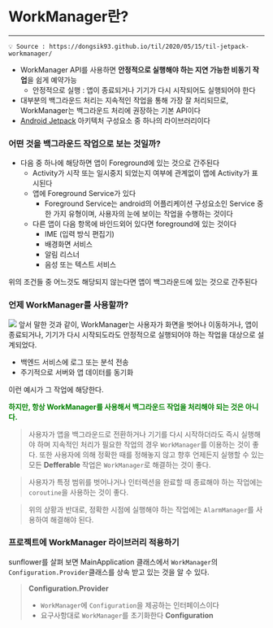 <!-- [Android] MainApplication에 dagger, WorkManager 적용하기 -->
<!-- Android dagger Hilt WorkManager androidx Configuration-->

# WorkManager란?
---
`💡 Source : https://dongsik93.github.io/til/2020/05/15/til-jetpack-workmanager/`
- WorkManager API를 사용하면 **안정적으로 실행해야 하는 지연 가능한 비동기 작업**을 쉽게 예약가능
  - 안정적으로 실행 : 앱이 종료되거나 기기가 다시 시작되어도 실행되어야 한다
- 대부분의 백그라운드 처리는 지속적인 작업을 통해 가장 잘 처리되므로, WorkManager는 백그라운드 처리에 권장하는 기본 API이다
- [Android Jetpack](https://developer.android.com/jetpack?hl=ko) 아키텍처 구성요소 중 하나의 라이브러리이다
### 어떤 것을 백그라운드 작업으로 보는 것일까?
- 다음 중 하나에 해당하면 앱이 Foreground에 있는 것으로 간주된다
  - Activity가 시작 또는 일시중지 되었는지 여부에 관계없이 앱에 Activity가 표시된다
  - 앱에 Foreground Service가 있다
    - Foreground Service는 android의 어플리케이션 구성요소인 Service 중 한 가지 유형이며, 사용자의 눈에 보이는 작업을 수행하는 것이다
  - 다른 앱이 다음 항목에 바인드외어 있다면 foreground에 있는 것이다
    - IME (입력 방식 편집기)
    - 배경화면 서비스
    - 알림 리스너
    - 음성 또는 텍스트 서비스

위의 조건들 중 어느것도 해당되지 않는다면 앱이 백그라운드에 있는 것으로 간주된다

### 언제 WorkManager를 사용할까?
![](https://dongsik93.github.io/img/in-post/workmanager/workmanager_1.png)
앞서 말한 것과 같이, 
WorkManager는 사용자가 화면을 벗어나 이동하거나, 앱이 종료되거나, 기기가 다시 시작되도라도 안정적으로 실행되어야 하는 작업을 대상으로 설계되었다.
- 백엔드 서비스에 로그 또는 분석 전송
- 주기적으로 서버와 앱 데이터를 동기화

이런 예시가 그 작업에 해당한다.

<p style="color:green; font-weight: bold">하지만, 항상 WorkManager를 사용해서 백그라운드 작업을 처리해야 되는 것은 아니다.</p>

>사용자가 앱을 백그라운드로 전환하거나 기기를 다시 시작하더라도 즉시 실행해야 하며 지속적인 처리가 필요한 작업의 경우 `WorkManager`를 이용하는 것이 좋다.
>또한 사용자에 의해 정확한 때를 정해놓지 않고 향후 언제든지 실행할 수 있는 모든 **Defferable** 작업은 `WorkManager`로 해결하는 것이 좋다.

>사용자가 특정 범위를 벗어나거나 인터렉션을 완료할 때 종료해야 하는 작업에는 `coroutine`을 사용하는 것이 좋다.

>위의 상황과 반대로, 정확한 시점에 실행해야 하는 작업에는 `AlarmManager`를 사용하여 해결해야 된다.

### 프로젝트에 WorkManager 라이브러리 적용하기
sunflower를 살펴 보면 MainApplication 클래스에서  `WorkManager`의 `Configuration.Provider`클래스를 상속 받고 있는 것을 알 수 있다.
>**Configuration.Provider**
>- `WorkManager`에 `Configuration`을 제공하는 인터페이스이다
>- 요구사항대로 `WorkManager`를 초기화한다
>**Configuration**
>